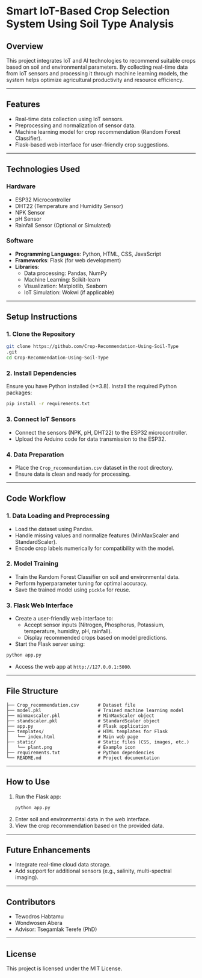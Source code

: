 # Smart IoT-Based Crop Selection System Using Soil Type Analysis

## **Overview**
This project integrates IoT and AI technologies to recommend suitable crops based on soil and environmental parameters. By collecting real-time data from IoT sensors and processing it through machine learning models, the system helps optimize agricultural productivity and resource efficiency.

---

## **Features**
- Real-time data collection using IoT sensors.
- Preprocessing and normalization of sensor data.
- Machine learning model for crop recommendation (Random Forest Classifier).
- Flask-based web interface for user-friendly crop suggestions.

---

## **Technologies Used**

### **Hardware**
- ESP32 Microcontroller
- DHT22 (Temperature and Humidity Sensor)
- NPK Sensor
- pH Sensor
- Rainfall Sensor (Optional or Simulated)

### **Software**
- **Programming Languages**: Python, HTML, CSS, JavaScript
- **Frameworks**: Flask (for web development)
- **Libraries**: 
  - Data processing: Pandas, NumPy
  - Machine Learning: Scikit-learn
  - Visualization: Matplotlib, Seaborn
  - IoT Simulation: Wokwi (if applicable)

---

## **Setup Instructions**

### **1. Clone the Repository**
```bash
git clone https://github.com/Crop-Recommendation-Using-Soil-Type
.git
cd Crop-Recommendation-Using-Soil-Type
```

### **2. Install Dependencies**
Ensure you have Python installed (>=3.8). Install the required Python packages:
```bash
pip install -r requirements.txt
```

### **3. Connect IoT Sensors**
- Connect the sensors (NPK, pH, DHT22) to the ESP32 microcontroller.
- Upload the Arduino code for data transmission to the ESP32.

### **4. Data Preparation**
- Place the `Crop_recommendation.csv` dataset in the root directory.
- Ensure data is clean and ready for processing.

---

## **Code Workflow**

### **1. Data Loading and Preprocessing**
- Load the dataset using Pandas.
- Handle missing values and normalize features (MinMaxScaler and StandardScaler).
- Encode crop labels numerically for compatibility with the model.

### **2. Model Training**
- Train the Random Forest Classifier on soil and environmental data.
- Perform hyperparameter tuning for optimal accuracy.
- Save the trained model using `pickle` for reuse.

### **3. Flask Web Interface**
- Create a user-friendly web interface to:
  - Accept sensor inputs (Nitrogen, Phosphorus, Potassium, temperature, humidity, pH, rainfall).
  - Display recommended crops based on model predictions.
- Start the Flask server using:
```bash
python app.py
```
- Access the web app at `http://127.0.0.1:5000`.

---

## **File Structure**
```
├── Crop_recommendation.csv       # Dataset file
├── model.pkl                     # Trained machine learning model
├── minmaxscaler.pkl              # MinMaxScaler object
├── standscaler.pkl               # StandardScaler object
├── app.py                        # Flask application
├── templates/                    # HTML templates for Flask
│   └── index.html                # Main web page
├── static/                       # Static files (CSS, images, etc.)
│   └── plant.png                 # Example icon
├── requirements.txt              # Python dependencies
└── README.md                     # Project documentation
```

---

## **How to Use**
1. Run the Flask app:
   ```bash
   python app.py
   ```
2. Enter soil and environmental data in the web interface.
3. View the crop recommendation based on the provided data.

---

## **Future Enhancements**
- Integrate real-time cloud data storage.
- Add support for additional sensors (e.g., salinity, multi-spectral imaging).

---

## **Contributors**
- Tewodros Habtamu
- Wondwosen Abera
- Advisor: Tsegamlak Terefe (PhD)

---

## **License**
This project is licensed under the MIT License.
